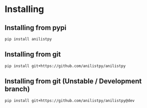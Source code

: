 # Installing

## Installing from pypi

```
pip install anilistpy
```

## Installing from git
```
pip install git+https://github.com/anilistpy/anilistpy
```

## Installing from git (Unstable / Development branch)
```
pip install git+https://github.com/anilistpy/anilistpy@dev
```
